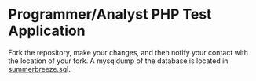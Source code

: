 # Programmer/Analyst PHP Test Application
Fork the repository, make your changes, and then notify your contact with the location of your fork. A mysqldump of the database is located in [summerbreeze.sql](summerbreeze.sql).
